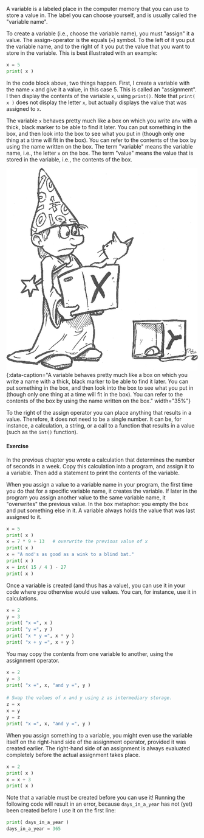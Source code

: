 A variable is a labeled place in the computer memory that you can use to store a value in. The label you can choose yourself, and is usually called the "variable name".

To create a variable (i.e., choose the variable name), you must "assign" it a value. The assign-operator is the equals (`=`) symbol. To the left of it you put the variable name, and to the right of it you put the value that you want to store in the variable. This is best illustrated with an example:

```python
x = 5
print( x )
```

In the code block above, two things happen. First, I create a variable with the name `x` and give it a value, in this case 5. This is called an "assignment". I then display the contents of the variable `x`, using `print()`. Note that `print( x )` does not display the letter `x`, but actually displays the value that was assigned to `x`.

The variable `x` behaves pretty much like a box on which you write an`x` with a thick, black marker to be able to find it later. You can put something in the box, and then look into the box to see what you put in (though only one thing at a time will fit in the box). You can refer to the contents of the box by using the name written on the box. The term "variable" means the variable name, i.e., the letter `x` on the box. The term "value" means the value that is stored in the variable, i.e., the contents of the box.

![variable](media/Box.png "variable"){:data-caption="A variable behaves pretty much like a box on which you write a name with a thick, black marker to be able to find it later. You can put something in the box, and then look into the box to see what you put in (though only one thing at a time will fit in the box). You can refer to the contents of the box by using the name written on the box." width="35%"}

To the right of the assign operator you can place anything that results in a value. Therefore, it does not need to be a single number. It can be, for instance, a calculation, a string, or a call to a function that results in a value (such as the `int()` function).

<div class="callout callout-info">
  <h4>Exercise</h4>
  <p>In the previous chapter you wrote a calculation that determines the number of seconds in a week. Copy this calculation into a program, and assign it to a variable. Then add a statement to print the contents of the variable.</p>
</div>

When you assign a value to a variable name in your program, the first time you do that for a specific variable name, it creates the variable. If later in the program you assign another value to the same variable name, it "overwrites" the previous value. In the box metaphor: you empty the box and put something else in it. A variable always holds the value that was last assigned to it.

```python
x = 5
print( x )
x = 7 * 9 + 13   # overwrite the previous value of x
print( x )
x = "A nod's as good as a wink to a blind bat."
print( x )
x = int( 15 / 4 ) - 27
print( x )
```

Once a variable is created (and thus has a value), you can use it in your code where you otherwise would use values. You can, for instance, use it in calculations.

```python
x = 2
y = 3
print( "x =", x )
print( "y =", y )
print( "x * y =", x * y )
print( "x + y =", x + y )
```

You may copy the contents from one variable to another, using the assignment operator.

```python
x = 2
y = 3
print( "x =", x, "and y =", y )

# Swap the values of x and y using z as intermediary storage.
z = x
x = y
y = z
print( "x =", x, "and y =", y )
```

When you assign something to a variable, you might even use the variable itself on the right-hand side of the assignment operator, provided it was created earlier. The right-hand side of an assignment is always evaluated completely before the actual assignment takes place.

```python
x = 2
print( x )
x = x + 3
print( x )
```

Note that a variable must be created before you can use it! Running the following code will result in an error, because `days_in_a_year` has not (yet) been created before I use it on the first line:

```python
print( days_in_a_year )
days_in_a_year = 365
```